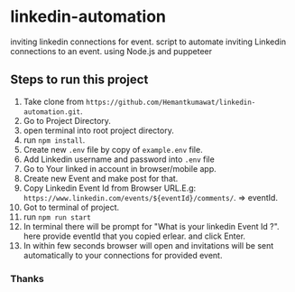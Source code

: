 # linkedin-automation
inviting linkedin connections for event. script to automate inviting Linkedin connections to an event. using Node.js and puppeteer

## Steps to run this project
1. Take clone from `https://github.com/Hemantkumawat/linkedin-automation.git`. 
2. Go to Project Directory.
3. open terminal into root project directory.
4. run `npm install`.
5. Create new `.env` file by copy of `example.env` file.
6. Add Linkedin username and password into `.env` file
7. Go to Your linked in account in browser/mobile app.
8. Create new Event and make post for that.
9. Copy Linkedin Event Id from Browser URL.E.g: `https://www.linkedin.com/events/${eventId}/comments/`. => eventId.
10. Got to terminal of project.
11. run `npm run start`
12. In terminal there will be prompt for "What is your linkedin Event Id ?". here provide eventId that you copied erlear. and click Enter.
13. In within few seconds browser will open and invitations will be sent automatically to your connections for provided event.

### Thanks

